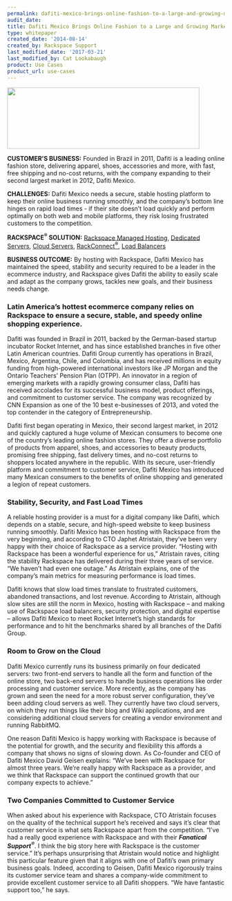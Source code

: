 ```yaml
---
permalink: dafiti-mexico-brings-online-fashion-to-a-large-and-growing-market/
audit_date:
title: Dafiti Mexico Brings Online Fashion to a Large and Growing Market
type: whitepaper
created_date: '2014-08-14'
created_by: Rackspace Support
last_modified_date: '2017-03-21'
last_modified_by: Cat Lookabaugh
product: Use Cases
product_url: use-cases
---
```


<a href="http://www.dafiti.com.br/">
   <img src="{% asset_path use-cases/dafiti-mexico-brings-online-fashion-to-a-large-and-growing-market/dafiti.jpeg %}" width="445" height="142" />
</a>


**CUSTOMER’S BUSINESS:** Founded in Brazil in 2011, Dafiti is a leading
online fashion store, delivering apparel, shoes, accessories and more,
with fast, free shipping and no-cost returns, with the company expanding
to their second largest market in 2012, Dafiti Mexico.

**CHALLENGES:** Dafiti Mexico needs a secure, stable hosting platform to
keep their online business running smoothly, and the company’s bottom
line hinges on rapid load times - if their site doesn’t load quickly and
perform optimally on both web and mobile platforms, they risk losing
frustrated customers to the competition.

**RACKSPACE<sup>&reg;</sup> SOLUTION:** [Rackspace Managed
Hosting](http://www.rackspace.com/managed-hosting/), [Dedicated
Servers](http://www.rackspace.com/managed-hosting/dedicated-servers/),
[Cloud Servers](http://www.rackspace.com/cloud/servers/),
[RackConnect<sup>&reg;</sup>](http://www.rackspace.com/cloud/hybrid/rackconnect/),
[Load Balancers](http://www.rackspace.com/cloud/load-balancing/)

**BUSINESS OUTCOME:** By hosting with Rackspace, Dafiti Mexico has
maintained the speed, stability and security required to be a leader in
the ecommerce industry, and Rackspace gives Dafiti the ability to easily
scale and adapt as the company grows, tackles new goals, and their
business needs change.

### Latin America’s hottest ecommerce company relies on Rackspace to ensure a secure, stable, and speedy online shopping experience.

Dafiti was founded in Brazil in 2011, backed by the German-based startup
incubator Rocket Internet, and has since established branches in five
other Latin American countries. Dafiti Group currently has operations in
Brazil, Mexico, Argentina, Chile, and Colombia, and has received
millions in equity funding from high-powered international investors
like JP Morgan and the Ontario Teachers’ Pension Plan (OTPP). An
innovator in a region of emerging markets with a rapidly growing
consumer class, Dafiti has received accolades for its successful
business model, product offerings, and commitment to customer service.
The company was recognized by CNN Expansion as one of the 10 best
e-businesses of 2013, and voted the top contender in the category of
Entrepreneurship.

Dafiti first began operating in Mexico, their second largest market, in
2012 and quickly captured a huge volume of Mexican consumers to become
one of the country’s leading online fashion stores. They offer a diverse
portfolio of products from apparel, shoes, and accessories to beauty
products, promising free shipping, fast delivery times, and no-cost
returns to shoppers located anywhere in the republic. With its secure,
user-friendly platform and commitment to customer service, Dafiti Mexico
has introduced many Mexican consumers to the benefits of online shopping
and generated a legion of repeat customers.

### Stability, Security, and Fast Load Times

A reliable hosting provider is a must for a digital company like Dafiti,
which depends on a stable, secure, and high-speed website to keep
business running smoothly. Dafiti Mexico has been hosting with Rackspace
from the very beginning, and according to CTO Japhet Atristain, they’ve
been very happy with their choice of Rackspace as a service provider.
“Hosting with Rackspace has been a wonderful experience for us,”
Atristain raves, citing the stability Rackspace has delivered during
their three years of service. “We haven’t had even one outage.” As
Atristain explains, one of the company’s main metrics for measuring
performance is load times.

Dafiti knows that slow load times translate to frustrated customers,
abandoned transactions, and lost revenue. According to Atristain,
although slow sites are still the norm in Mexico, hosting with Rackspace
– and making use of Rackspace load balancers, security protection, and
digital expertise – allows Dafiti Mexico to meet Rocket Internet’s high
standards for performance and to hit the benchmarks shared by all
branches of the Dafiti Group.

### Room to Grow on the Cloud

Dafiti Mexico currently runs its business primarily on four dedicated
servers: two front-end servers to handle all the form and function of
the online store, two back-end servers to handle business operations
like order processing and customer service. More recently, as the
company has grown and seen the need for a more robust server
configuration, they’ve been adding cloud servers as well. They currently
have two cloud servers, on which they run things like their blog and
Wiki applications, and are considering additional cloud servers for
creating a vendor environment and running RabbitMQ.

One reason Dafiti Mexico is happy working with Rackspace is because of
the potential for growth, and the security and flexibility this affords
a company that shows no signs of slowing down. As Co-founder and CEO of
Dafiti Mexico David Geisen explains: “We’ve been with Rackspace for
almost three years. We’re really happy with Rackspace as a provider, and
we think that Rackspace can support the continued growth that our
company expects to achieve.”

### Two Companies Committed to Customer Service

When asked about his experience with Rackspace, CTO Atristain focuses on
the quality of the technical support he’s received and says it’s clear
that customer service is what sets Rackspace apart from the competition.
“I’ve had a really good experience with Rackspace and with their
***Fanatical Support<sup>&reg;</sup>***. I think the big story here with
Rackspace is the customer service.” It’s perhaps unsurprising that Atristain
would notice and highlight this particular feature given that it aligns with
one of Dafiti’s own primary business goals. Indeed, according to Geisen,
Dafiti Mexico rigorously trains its customer service team and shares a
company-wide commitment to provide excellent customer service to all
Dafiti shoppers. “We have fantastic support too,” he says.
